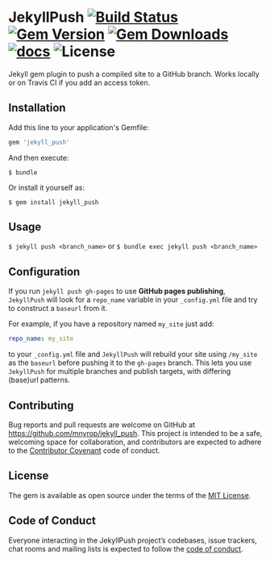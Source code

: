 # JekyllPush [![Build Status](https://travis-ci.org/mnyrop/jekyll_push.svg?branch=master)](https://travis-ci.org/mnyrop/jekyll_push) [![Gem Version](https://badge.fury.io/rb/jekyll_push.svg)](https://badge.fury.io/rb/jekyll_push) [![Gem Downloads](https://img.shields.io/gem/dt/jekyll_push.svg?color=046d0b)](https://badge.fury.io/rb/jekyll_push) [![docs](http://img.shields.io/badge/docs-rdoc.info-blue.svg?style=flat)](https://www.rubydoc.info/github/mnyrop/jekyll_push/)  ![License](https://img.shields.io/github/license/mnyrop/jekyll_push.svg?color=c6a1e0) 

Jekyll gem plugin to push a compiled site to a GitHub branch. Works locally or on Travis CI if you add an access token.  


## Installation

Add this line to your application's Gemfile:

```ruby
gem 'jekyll_push'
```

And then execute:

    $ bundle

Or install it yourself as:

    $ gem install jekyll_push

## Usage

`$ jekyll push <branch_name>` or `$ bundle exec jekyll push <branch_name>`

## Configuration

If you run `jekyll push gh-pages` to use __GitHub pages publishing__, `JekyllPush` will look for a `repo_name` variable in your `_config.yml` file and try to construct a `baseurl` from it.

For example, if you have a repository named `my_site` just add:

```yaml
repo_name: my_site
```

to your `_config.yml` file and `JekyllPush` will rebuild your site using `/my_site` as the `baseurl` before pushing it to the `gh-pages` branch. This lets you use `JekyllPush` for multiple branches and publish targets, with differing (base)url patterns.


## Contributing

Bug reports and pull requests are welcome on GitHub at https://github.com/mnyrop/jekyll_push. This project is intended to be a safe, welcoming space for collaboration, and contributors are expected to adhere to the [Contributor Covenant](http://contributor-covenant.org) code of conduct.

## License

The gem is available as open source under the terms of the [MIT License](https://opensource.org/licenses/MIT).

## Code of Conduct

Everyone interacting in the JekyllPush project’s codebases, issue trackers, chat rooms and mailing lists is expected to follow the [code of conduct](https://github.com/mnyrop/jekyll_push/blob/master/CODE_OF_CONDUCT.md).
